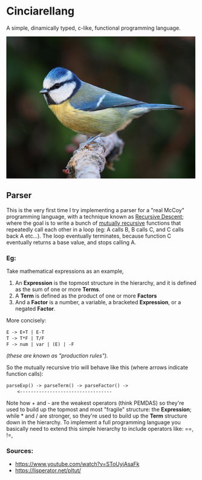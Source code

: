 # Cinciarellang

A simple, dinamically typed, c-like, functional programming language.


<img src="docs/res/cinciarella.jpg" width="500" />

## Parser

This is the very first time I try implementing a parser for a "real McCoy" programming language, with a technique known as <a href="https://en.wikipedia.org/wiki/Recursive_descent_parser">Recursive Descent</a>; where the goal is to write a bunch of <a href="https://en.wikipedia.org/wiki/Mutual_recursion">mutually recursive</a> functions that repeatedly call each other in a loop (eg: A calls B, B calls C, and C calls back A etc...). The loop eventually terminates, because function C eventually returns a base value, and stops calling A.



### Eg:

Take mathematical expressions as an example, 

1. An **Expression** is the topmost structure in the hierarchy, and it is defined as the sum of one or more **Terms**.
2. A **Term** is defined as the product of one or more **Factors**
3. And a **Factor** is a number, a variable, a bracketed **Expression**, or a negated **Factor**. 

More concisely:

```
E -> E+T | E-T
T -> T*F | T/F
F -> num | var | (E) | -F
```
*(these are known as "production rules").*

So the mutually recursive trio will behave like this (where arrows indicate function calls):
```
parseExp() -> parseTerm() -> parseFactor() ->
    <----------------------------------
```

Note how + and - are the weakest operators (think PEMDAS) so they're used to build up the topmost and most "fragile" structure: the **Expression**; while * and / are stronger, so they're used to build up the **Term** structure down in the hierarchy. To implement a full programming language you basically need to extend this simple hierarchy to include operators like: ==, !=, 

### Sources:
* https://www.youtube.com/watch?v=SToUyjAsaFk
* https://lisperator.net/pltut/







